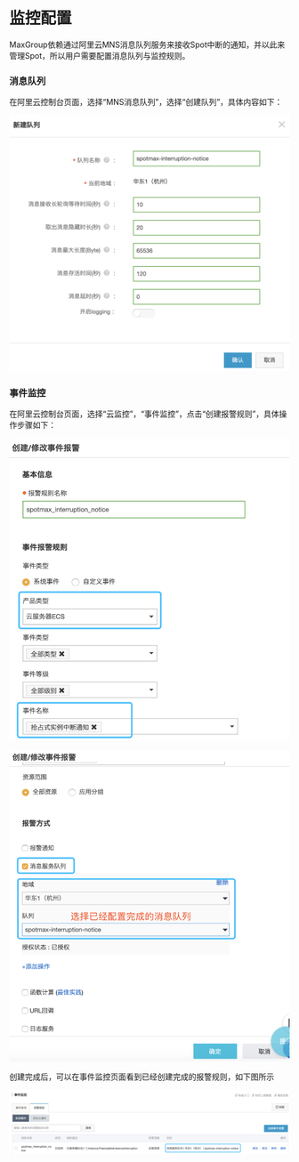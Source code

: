 # 监控配置

MaxGroup依赖通过阿里云MNS消息队列服务来接收Spot中断的通知，并以此来管理Spot，所以用户需要配置消息队列与监控规则。

### 消息队列

在阿里云控制台页面，选择“MNS消息队列”，选择“创建队列”，具体内容如下：

![](../../../../.gitbook/assets/image%20%287%29.png)

### 事件监控

在阿里云控制台页面，选择“云监控”，“事件监控”，点击“创建报警规则”，具体操作步骤如下：

![](../../../../.gitbook/assets/image%20%281%29.png)

![](../../../../.gitbook/assets/image%20%2824%29.png)

创建完成后，可以在事件监控页面看到已经创建完成的报警规则，如下图所示

![](../../../../.gitbook/assets/image%20%2811%29.png)





